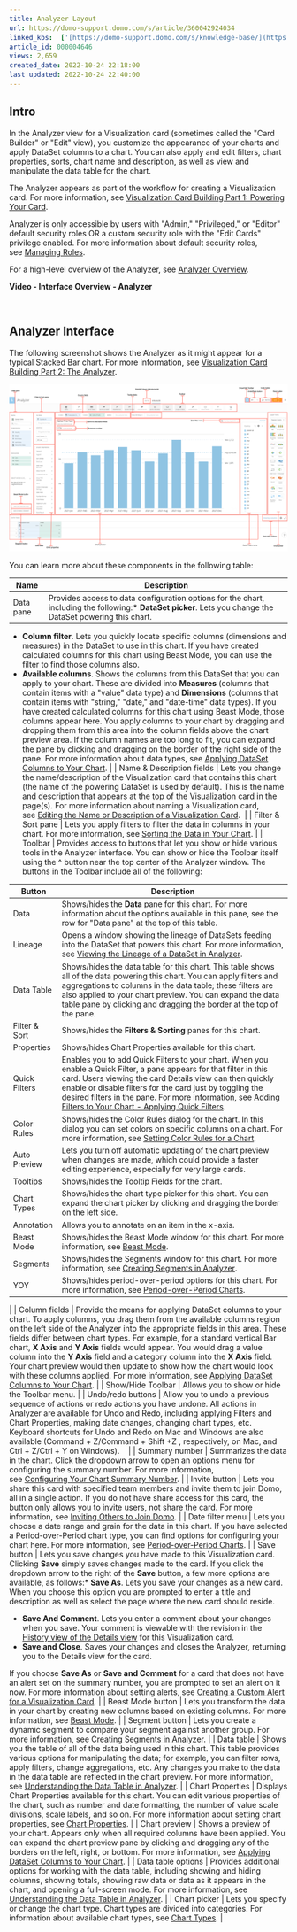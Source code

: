 ```yaml
---
title: Analyzer Layout
url: https://domo-support.domo.com/s/article/360042924034
linked_kbs:  ['[https://domo-support.domo.com/s/knowledge-base/](https://domo-support.domo.com/s/knowledge-base/)', '[https://domo-support.domo.com/s/](https://domo-support.domo.com/s/)', '[https://domo-support.domo.com/s/topic/0TO5w000000ZamoGAC](https://domo-support.domo.com/s/topic/0TO5w000000ZamoGAC)', '[https://domo-support.domo.com/s/topic/0TO5w000000ZaoNGAS](https://domo-support.domo.com/s/topic/0TO5w000000ZaoNGAS)', '[https://domo-support.domo.com/s/topic/0TO5w000000ZaoUGAS](https://domo-support.domo.com/s/topic/0TO5w000000ZaoUGAS)', '[https://domo-support.domo.com/s/topic/0TO5w000000ZapBGAS](https://domo-support.domo.com/s/topic/0TO5w000000ZapBGAS)', '[https://domo-support.domo.com/s/article/360043438973](https://domo-support.domo.com/s/article/360043438973)', '[https://domo-support.domo.com/s/article/360043428673](https://domo-support.domo.com/s/article/360043428673)', '[https://domo-support.domo.com/s/article/360043428713](https://domo-support.domo.com/s/article/360043428713)', '[https://domo-support.domo.com/s/article/360042924174](https://domo-support.domo.com/s/article/360042924174)', '[https://domo-support.domo.com/s/article/360043428733](https://domo-support.domo.com/s/article/360043428733)', '[https://domo-support.domo.com/s/article/360043428853](https://domo-support.domo.com/s/article/360043428853)', '[https://domo-support.domo.com/s/article/360042924074](https://domo-support.domo.com/s/article/360042924074)', '[https://domo-support.domo.com/s/article/360043428813](https://domo-support.domo.com/s/article/360043428813)', '[https://domo-support.domo.com/s/topic/0TO5w000000ZanAGAS](https://domo-support.domo.com/s/topic/0TO5w000000ZanAGAS)', '[https://domo-support.domo.com/s/article/4403089503383](https://domo-support.domo.com/s/article/4403089503383)', '[https://domo-support.domo.com/s/article/360042924834](https://domo-support.domo.com/s/article/360042924834)', '[https://domo-support.domo.com/s/article/360043428753](https://domo-support.domo.com/s/article/360043428753)', '[https://domo-support.domo.com/s/article/360043438893](https://domo-support.domo.com/s/article/360043438893)', '[https://domo-support.domo.com/s/article/360042923934](https://domo-support.domo.com/s/article/360042923934)', '[https://domo-support.domo.com/s/article/360043430513](https://domo-support.domo.com/s/article/360043430513)', '[https://domo-support.domo.com/s/article/360043428833](https://domo-support.domo.com/s/article/360043428833)', '[https://domo-support.domo.com/s/topic/0TO5w000000ZaodGAC](https://domo-support.domo.com/s/topic/0TO5w000000ZaodGAC)', '[https://domo-support.domo.com/s/topic/0TO5w000000ZaoeGAC](https://domo-support.domo.com/s/topic/0TO5w000000ZaoeGAC)', '[https://domo-support.domo.com/s/article/360042924034](https://domo-support.domo.com/s/article/360042924034)', '[https://domo-support.domo.com/s/topic/0TO5w000000ZaoUGAS/analyzer](https://domo-support.domo.com/s/topic/0TO5w000000ZaoUGAS/analyzer)', '[https://domo-support.domo.com/s/article/360043429933](https://domo-support.domo.com/s/article/360043429933)', '[https://domo-support.domo.com/s/article/360043429953](https://domo-support.domo.com/s/article/360043429953)', '[https://domo-support.domo.com/s/article/360042925494](https://domo-support.domo.com/s/article/360042925494)', '[https://domo-support.domo.com/s/article/360043429913](https://domo-support.domo.com/s/article/360043429913)', '[https://domo-support.domo.com/s/article/4408174643607](https://domo-support.domo.com/s/article/4408174643607)', '[https://domo-support.domo.com/s/login/](https://domo-support.domo.com/s/login/)']
article_id: 000004646
views: 2,659
created_date: 2022-10-24 22:18:00
last updated: 2022-10-24 22:40:00
---
```




Intro
-----


In the Analyzer view for a Visualization card (sometimes called the "Card Builder" or "Edit" view), you customize the appearance of your charts and apply DataSet columns to a chart. You can also apply and edit filters, chart properties, sorts, chart name and description, as well as view and manipulate the data table for the chart.


The Analyzer appears as part of the workflow for creating a Visualization card. For more information, see [Visualization Card Building Part 1: Powering Your Card](/s/topic/0TO5w000000ZapBGAS "KPI Card Building Part 1: Powering Your Card"). 


Analyzer is only accessible by users with "Admin," "Privileged," or "Editor" default security roles OR a custom security role with the "Edit Cards" privilege enabled. For more information about default security roles, see [Managing Roles](/s/article/360043438973 "Security Role Reference").


For a high-level overview of the Analyzer, see [Analyzer Overview](/s/article/360043428673 "Analyzer Overview").


**Video - Interface Overview - Analyzer**



 


Analyzer Interface
------------------


The following screenshot shows the Analyzer as it might appear for a typical Stacked Bar chart. For more information, see [Visualization Card Building Part 2: The Analyzer](/s/topic/0TO5w000000ZaoUGAS "KPI Card Building Part 2: The Analyzer").


![New_Analyzer_View.png](New_Analyzer_View.png)


You can learn more about these components in the following table:




| Name | Description |
| --- | --- |
| Data pane | Provides access to data configuration options for the chart, including the following:* **DataSet picker**. Lets you change the DataSet powering this chart.
* **Column filter**. Lets you quickly locate specific columns (dimensions and measures) in the DataSet to use in this chart. If you have created calculated columns for this chart using Beast Mode, you can use the filter to find those columns also.
* **Available columns**. Shows the columns from this DataSet that you can apply to your chart. These are divided into **Measures** (columns that contain items with a "value" data type) and **Dimensions** (columns that contain items with "string," "date," and "date-time" data types). If you have created calculated columns for this chart using Beast Mode, those columns appear here. You apply columns to your chart by dragging and dropping them from this area into the column fields above the chart preview area.
If the column names are too long to fit, you can expand the pane by clicking and dragging on the border of the right side of the pane.
For more information about data types, see [Applying DataSet Columns to Your Chart](/s/article/360043428713 "Understanding Chart Data").
 |
| Name & Description fields | Lets you change the name/description of the Visualization card that contains this chart (the name of the powering DataSet is used by default). This is the name and description that appears at the top of the Visualization card in the page(s). For more information about naming a Visualization card, see [Editing the Name or Description of a Visualization Card](/s/article/360042924174 "Editing the Name or Description of a KPI Card").  |
| Filter & Sort pane | Lets you apply filters to filter the data in columns in your chart. For more information, see [Sorting the Data in Your Chart](/s/article/360043428733 "Adding Filters to Your Chart"). |
| Toolbar | Provides access to buttons that let you show or hide various tools in the Analyzer interface. You can show or hide the Toolbar itself using the ^ button near the top center of the Analyzer window.
The buttons in the Toolbar include all of the following:

| Button | Description |
| --- | --- |
| Data | Shows/hides the **Data** pane for this chart. For more information about the options available in this pane, see the row for "Data pane" at the top of this table. |
| Lineage | Opens a window showing the lineage of DataSets feeding into the DataSet that powers this chart. For more information, see [Viewing the Lineage of a DataSet in Analyzer](/s/article/360043428853 "Viewing the Lineage of a DataSet in Analyzer"). |
| Data Table | Shows/hides the data table for this chart. This table shows all of the data powering this chart. You can apply filters and aggregations to columns in the data table; these filters are also applied to your chart preview. You can expand the data table pane by clicking and dragging the border at the top of the pane. |
| Filter & Sort | Shows/hides the **Filters & Sorting** panes for this chart. |
| Properties | Shows/hides Chart Properties available for this chart. |
| Quick Filters | Enables you to add Quick Filters to your chart. When you enable a Quick Filter, a pane appears for that filter in this card. Users viewing the card Details view can then quickly enable or disable filters for the card just by toggling the desired filters in the pane. For more information, see [Adding Filters to Your Chart - Applying Quick Filters](/s/article/360042924074 "Adding Filters to Your Chart"). |
| Color Rules | Shows/hides the Color Rules dialog for the chart. In this dialog you can set colors on specific columns on a chart. For more information, see [Setting Color Rules for a Chart](/s/article/360043428813 "Setting Color Rules for a Chart"). |
| Auto Preview | Lets you turn off automatic updating of the chart preview when changes are made, which could provide a faster editing experience, especially for very large cards. |
| Tooltips | Shows/hides the Tooltip Fields for the chart. |
| Chart Types | Shows/hides the chart type picker for this chart. You can expand the chart picker by clicking and dragging the border on the left side. |
| Annotation | Allows you to annotate on an item in the x-axis. |
| Beast Mode | Shows/hides the Beast Mode window for this chart. For more information, see [Beast Mode](/s/topic/0TO5w000000ZanAGAS "Transforming Data Using Beast Mode"). |
| Segments | Shows/hides the Segments window for this chart. For more information, see [Creating Segments in Analyzer](/s/article/4403089503383). |
| YOY | Shows/hides period-over-period options for this chart. For more information, see [Period-over-Period Charts](/s/article/360042924834). |

 |
| Column fields | Provide the means for applying DataSet columns to your chart. To apply columns, you drag them from the available columns region on the left side of the Analyzer into the appropriate fields in this area. These fields differ between chart types. For example, for a standard vertical Bar chart, **X Axis** and **Y Axis** fields would appear. You would drag a value column into the **Y Axis** field and a category column into the **X Axis** field. Your chart preview would then update to show how the chart would look with these columns applied. For more information, see [Applying DataSet Columns to Your Chart](/s/article/360043428713 "Applying DataSet Columns to Your Chart"). |
| Show/Hide Toolbar | Allows you to show or hide the Toolbar menu. |
| Undo/redo buttons | Allow you to undo a previous sequence of actions or redo actions you have undone. All actions in Analyzer are available for Undo and Redo, including applying Filters and Chart Properties, making date changes, changing chart types, etc. Keyboard shortcuts for Undo and Redo on Mac and Windows are also available (Command + Z/Command + Shift +Z , respectively, on Mac, and Ctrl + Z/Ctrl + Y on Windows).    |
| Summary number | Summarizes the data in the chart. Click the dropdown arrow to open an options menu for configuring the summary number. For more information, see [Configuring Your Chart Summary Number](/s/article/360043428753 "Configuring Your Chart Summary Number"). |
| Invite button | Lets you share this card with specified team members and invite them to join Domo, all in a single action. If you do not have share access for this card, the button only allows you to invite users, not share the card. For more information, see [Inviting Others to Join Domo](/s/article/360043438893 "Inviting Others to Join Domo"). |
| Date filter menu | Lets you choose a date range and grain for the data in this chart. If you have selected a Period-over-Period chart type, you can find options for configuring your chart here. For more information, see [Period-over-Period Charts](/s/article/360042924834 "Adding Filters to Your Chart"). |
| Save button | Lets you save changes you have made to this Visualization card.
Clicking **Save** simply saves changes made to the card. If you click the dropdown arrow to the right of the **Save** button, a few more options are available, as follows:* **Save As**. Lets you save your changes as a new card. When you choose this option you are prompted to enter a title and description as well as select the page where the new card should reside.
* **Save And Comment**. Lets you enter a comment about your changes when you save. Your comment is viewable with the revision in the [History view of the Details view](/s/article/360042923934 "Card Details View Layout") for this Visualization card.
* **Save and Close**. Saves your changes and closes the Analyzer, returning you to the Details view for the card.

If you choose **Save As** or **Save and Comment** for a card that does not have an alert set on the summary number, you are prompted to set an alert on it now. For more information about setting alerts, see [Creating a Custom Alert for a Visualization Card](/s/article/360043430513 "Creating a Custom Alert for a KPI Card"). |
| Beast Mode button | Lets you transform the data in your chart by creating new columns based on existing columns. For more information, see [Beast Mode](/s/topic/0TO5w000000ZanAGAS "Transforming Data Using Beast Mode"). |
| Segment button | Lets you create a dynamic segment to compare your segment against another group. For more information, see [Creating Segments in Analyzer](/s/article/4403089503383). |
| Data table | Shows you the table of all of the data being used in this chart. This table provides various options for manipulating the data; for example, you can filter rows, apply filters, change aggregations, etc. Any changes you make to the data in the data table are reflected in the chart preview. For more information, see [Understanding the Data Table in Analyzer](/s/article/360043428833 "Understanding the Data Table in Analyzer"). |
| Chart Properties | Displays Chart Properties available for this chart. You can edit various properties of the chart, such as number and date formatting, the number of value scale divisions, scale labels, and so on. For more information about setting chart properties, see [Chart Properties](/s/topic/0TO5w000000ZaodGAC "Chart Properties"). |
| Chart preview | Shows a preview of your chart. Appears only when all required columns have been applied. You can expand the chart preview pane by clicking and dragging any of the borders on the left, right, or bottom. For more information, see [Applying DataSet Columns to Your Chart](/s/article/360043428713 "Applying DataSet Columns to Your Chart"). |
| Data table options | Provides additional options for working with the data table, including showing and hiding columns, showing totals, showing raw data or data as it appears in the chart, and opening a full-screen mode. For more information, see [Understanding the Data Table in Analyzer](/s/article/360043428833 "Understanding the Data Table in Analyzer"). |
| Chart picker | Lets you specify or change the chart type. Chart types are divided into categories. For information about available chart types, see [Chart Types](/s/topic/0TO5w000000ZaoeGAC "Available Chart Types"). |

